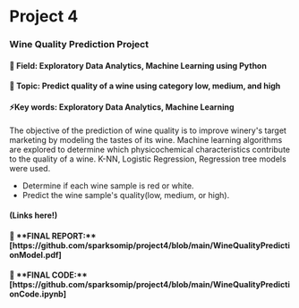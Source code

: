 # Project 4
<h3>Wine Quality Prediction Project</h3>
<h4>📁 Field: Exploratory Data Analytics, Machine Learning using Python</h4>
<h4>📖 Topic: Predict quality of a wine using category low, medium, and high</h4>
<h4>⚡Key words: Exploratory Data Analytics, Machine Learning</h4>

The objective of the prediction of wine quality is to improve winery's target marketing by modeling the tastes of its wine. Machine learning algorithms are explored to determine which physicochemical characteristics contribute to the quality of a wine. K-NN, Logistic Regression, Regression tree models were used.<br>
- Determine if each wine sample is red or white.<br>
- Predict the wine sample's quality(low, medium, or high).<br>

<h4>(Links here!)</h4>
<h4> 📝 **FINAL REPORT:** [https://github.com/sparksomip/project4/blob/main/WineQualityPredictionModel.pdf]</h4>
<h4> 📝 **FINAL CODE:** [https://github.com/sparksomip/project4/blob/main/WineQualityPredictionCode.ipynb]</h4>
